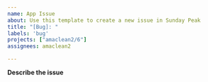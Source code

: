 ```yaml
---
name: App Issue
about: Use this template to create a new issue in Sunday Peak
title: "[Bug]: "
labels: 'bug'
projects: ["amaclean2/6"]
assignees: amaclean2

---
```


**Describe the issue**
